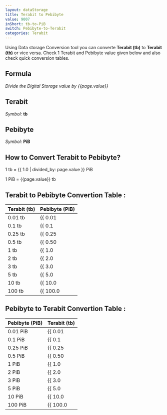 ```yaml
---
layout: dataStorage
title: Terabit to Pebibyte
value: 9007
inShort: tb-to-PiB
switch: Pebibyte-to-Terabit
categories: Terabit
---
```


Using Data storage Conversion tool you can converte **Terabit (tb)** to **Terabit (tb)** or vice versa. Check 1 Terabit and Pebibyte value given below and also check quick conversion tables.

## Formula
*Divide the Digital Storage value by {{page.value}}*

## Terabit
*Symbol:* **tb**

## Pebibyte
*Symbol:* **PiB**

## How to Convert Terabit to Pebibyte?

1 tb = {{ 1.0 | divided_by: page.value }} PiB

1 PiB = {{page.value}} tb


## Terabit to Pebibyte Convertion Table :

| Terabit (tb) | Pebibyte (PiB) |
| ---- | ---- |
| 0.01 tb | {{ 0.01 | divided_by: page.value | round: 12 }} PiB |
| 0.1 tb | {{ 0.1 | divided_by: page.value | round: 12 }} PiB |
| 0.25 tb | {{ 0.25 | divided_by: page.value | round: 12 }} PiB |
| 0.5 tb | {{ 0.50 | divided_by: page.value | round: 12 }} PiB |
| 1 tb | {{ 1.0 | divided_by: page.value | round: 12 }} PiB |
| 2 tb | {{ 2.0 | divided_by: page.value | round: 12 }} PiB |
| 3 tb | {{ 3.0 | divided_by: page.value | round: 12 }} PiB |
| 5 tb | {{ 5.0 | divided_by: page.value | round: 12 }} PiB |
| 10 tb | {{ 10.0 | divided_by: page.value | round: 12 }} PiB |
| 100 tb | {{ 100.0 | divided_by: page.value | round: 12 }} PiB |

## Pebibyte to Terabit Convertion Table :

| Pebibyte (PiB) | Terabit (tb) |
| ---- | ---- |
| 0.01 PiB | {{ 0.01 | times: page.value | round: 12 }} tb |
| 0.1 PiB | {{ 0.1 | times: page.value | round: 12 }} tb |
| 0.25 PiB | {{ 0.25 | times: page.value | round: 12 }} tb |
| 0.5 PiB | {{ 0.50 | times: page.value | round: 12 }} tb |
| 1 PiB | {{ 1.0 | times: page.value | round: 12 }} tb |
| 2 PiB | {{ 2.0 | times: page.value | round: 12 }} tb |
| 3 PiB | {{ 3.0 | times: page.value | round: 12 }} tb |
| 5 PiB | {{ 5.0 | times: page.value | round: 12 }} tb |
| 10 PiB | {{ 10.0 | times: page.value | round: 12 }} tb |
| 100 PiB | {{ 100.0 | times: page.value | round: 12 }} tb |


<script>
document.getElementById('selectInput')[14].selected = true
document.getElementById('selectOutput')[21].selected = true
</script>
